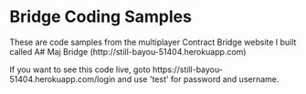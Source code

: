 # Bridge Coding Samples
<p>These are code samples from the multiplayer Contract Bridge website I built called A# Maj Bridge (http://still-bayou-51404.herokuapp.com)<p>
<p>If you want to see this code live, goto https://still-bayou-51404.herokuapp.com/login and use 'test' for password and username.<p>


